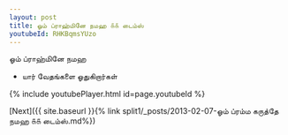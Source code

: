 ```yaml
---
layout: post
title: ஓம் ப்ராஹ்மினே நமஹ ௧௧ டைம்ஸ்
youtubeId: RHKBqmsYUzo
---
```

 
 
 ஓம் ப்ராஹ்மினே நமஹ  
 
 - யார் வேதங்களை ஓதுகிறார்கள் 
 
  
 
  
 
 
 
 
 
 


{% include youtubePlayer.html id=page.youtubeId %}
 
[Next]({{ site.baseurl }}{% link  split1/_posts/2013-02-07-ஓம் ப்ரம்ம கருத்தே நமஹ ௧௧ டைம்ஸ்.md%})
 
